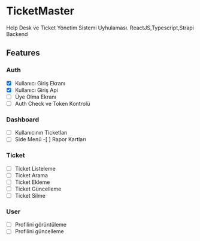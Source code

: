 # TicketMaster

Help Desk ve Ticket Yönetim Sistemi Uyhulaması. ReactJS,Typescript,Strapi Backend

## Features

### Auth

- [x] Kullanıcı Giriş Ekranı
- [x] Kullanıcı Giriş Api
- [ ] Üye Olma Ekranı
- [ ] Auth Check ve Token Kontrolü

### Dashboard

- [ ] Kullanıcının Ticketları
- [ ] Side Menü -[ ] Rapor Kartları

### Ticket

- [ ] Ticket Listeleme
- [ ] Ticket Arama
- [ ] Ticket Ekleme
- [ ] Ticket Güncelleme
- [ ] Ticket Silme

### User

- [ ] Profilini görüntüleme
- [ ] Profilini güncelleme

